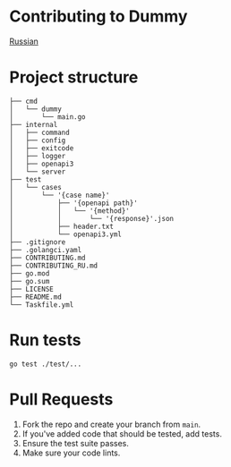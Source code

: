 # Contributing to Dummy
[Russian](CONTRIBUTING_RU.md)
# Project structure
```
├── cmd
│   └── dummy
│       └── main.go
├── internal
│   ├── command
│   ├── config
│   ├── exitcode
│   ├── logger
│   ├── openapi3
│   └── server
├── test
│   └── cases
│       └── '{case name}'
│           ├── '{openapi path}'
│           │   └── '{method}'
│           │       └── '{response}'.json
│           ├── header.txt
│           └── openapi3.yml
├── .gitignore
├── .golangci.yaml
├── CONTRIBUTING.md
├── CONTRIBUTING_RU.md
├── go.mod
├── go.sum
├── LICENSE
├── README.md
└── Taskfile.yml
```
# Run tests

```
go test ./test/...
```

# Pull Requests
1. Fork the repo and create your branch from `main`.
2. If you've added code that should be tested, add tests.
3. Ensure the test suite passes.
4. Make sure your code lints.
